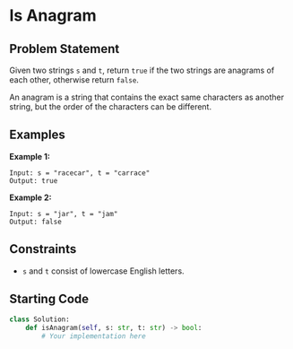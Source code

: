 # Is Anagram

## Problem Statement
Given two strings `s` and `t`, return `true` if the two strings are anagrams of each other, otherwise return `false`.

An anagram is a string that contains the exact same characters as another string, but the order of the characters can be different.

## Examples

**Example 1:**
```
Input: s = "racecar", t = "carrace"
Output: true
```

**Example 2:**
```
Input: s = "jar", t = "jam"
Output: false
```

## Constraints
- `s` and `t` consist of lowercase English letters.

## Starting Code
```python
class Solution:
    def isAnagram(self, s: str, t: str) -> bool:
        # Your implementation here
```